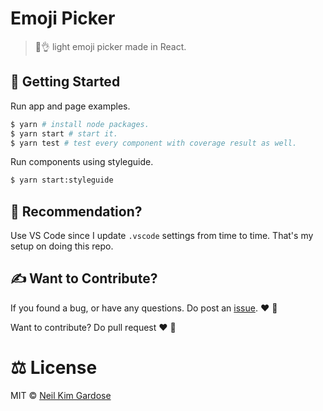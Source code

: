 # Emoji Picker

> 🎣👌 light emoji picker made in React.

## 📄 Getting Started

Run app and page examples.

```sh
$ yarn # install node packages.
$ yarn start # start it.
$ yarn test # test every component with coverage result as well.
```

Run components using styleguide.

```sh
$ yarn start:styleguide
```

## 🤔 Recommendation?

Use VS Code since I update `.vscode` settings from time to time. That's my
setup on doing this repo.

## ✍️ Want to Contribute?

If you found a bug, or have any questions. Do post an [issue](https://github.com/nkpgardose/EmojiPicker/issues). :heart: :tada:

Want to contribute? Do pull request :heart: :bow:

# ⚖️ License

MIT © [Neil Kim Gardose](https://github.com/nkpgardose)
